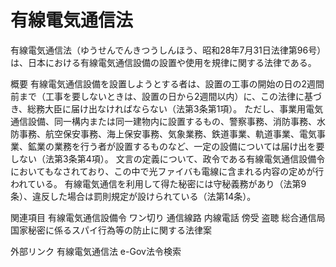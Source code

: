 # 有線電気通信法

有線電気通信法（ゆうせんでんきつうしんほう、昭和28年7月31日法律第96号）は、日本における有線電気通信設備の設置や使用を規律に関する法律である。

概要
有線電気通信設備を設置しようとする者は、設置の工事の開始の日の2週間前まで（工事を要しないときは、設置の日から2週間以内）に、この法律に基づき、総務大臣に届け出なければならない（法第3条第1項）。
ただし、事業用電気通信設備、同一構内または同一建物内に設置するもの、警察事務、消防事務、水防事務、航空保安事務、海上保安事務、気象業務、鉄道事業、軌道事業、電気事業、鉱業の業務を行う者が設置するものなど、一定の設備については届け出を要しない（法第3条第4項）。
文言の定義について、政令である有線電気通信設備令においてもなされており、この中で光ファイバも電線に含まれる内容の定めが行われている。
有線電気通信を利用して得た秘密には守秘義務があり（法第9条）、違反した場合は罰則規定が設けられている（法第14条）。

関連項目
有線電気通信設備令
ワン切り
通信線路
内線電話
傍受
盗聴
総合通信局
国家秘密に係るスパイ行為等の防止に関する法律案

外部リンク
有線電気通信法 e-Gov法令検索